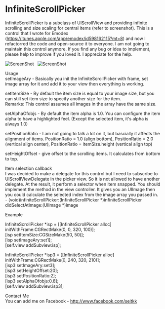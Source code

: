 InfiniteScrollPicker
====================

InfiniteScrollPicker is a subclass of UIScrollView and providing infinite scrolling and size scaling for central items (refer to screenshot). This is a control that I wrote for Emodex (https://itunes.apple.com/app/emodex/id598162115?mt=8) and now I refactorred the code and open-source it to everyone. I am not going to maintain this control anymore. If you find any bug or idea to implement, please help to improve if you loved it. I appreciate for the help.  

  
![ScreenShot](https://raw.github.com/Seitk/InfiniteScrollPicker/master/screenshot0.png) &nbsp; ![ScreenShot](https://raw.github.com/Seitk/InfiniteScrollPicker/master/emodex.jpg)   

Usage  
setImageAry - Basically you init the InfiniteScrollPicker with frame, set image array for it and add it to your view then everything is working. 

setItemSize - By default the item size is equal to your image size, but you can still set item size to specify another size for the item.  
Remarks: This control assumes all images in the array have the same size.  
  
setAlphaOfobjs - By default the item alpha is 1.0. You can configure the item alpha to have a highlighted feel. (Except the selected item, it's alpha is always 1.0)  
  
setPositionRatio - I am not going to talk a lot on it, but bascially it affects the alignment of items. PositionRatio = 1.0 (align bottom), PositionRatio = 2.0 (vertical align center), PositionRatio = itemSize.height (vertical align top)  
  
setHeightOffset - give offset to the scrolling items. It calculates from bottom to top.  
  
  
Item selection callback  
I was decided to make a delegate for this control but I need to subscribe to UIScrollViewDelegate in the picker view. So it is not allowed to have another delegate. At the result, it perform a selector when item snapped. You should implement the method in the view controller. It gives you an UIImage then you could calculate the selected index from the image array you passed in.
\- (void)infiniteScrollPicker:(InfiniteScrollPicker *)infiniteScrollPicker didSelectAtImage:(UIImage *)image  
  
    
Example  
  
InfiniteScrollPicker *isp = [[InfiniteScrollPicker alloc] initWithFrame:CGRectMake(0, 0, 320, 100)];  
[isp setItemSize:CGSizeMake(50, 50)];  
[isp setImageAry:set1];  
[self.view addSubview:isp];  
  
InfiniteScrollPicker *isp3 = [[InfiniteScrollPicker alloc] initWithFrame:CGRectMake(0, 240, 320, 210)];  
[isp3 setImageAry:set3];  
[isp3 setHeightOffset:20];  
[isp3 setPositionRatio:2];  
[isp3 setAlphaOfobjs:0.8];  
[self.view addSubview:isp3];  
  
  
Contact Me  
You can add me on Facebook - http://www.facebook.com/seitkk
